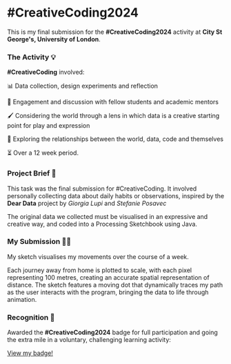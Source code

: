 # #CreativeCoding2024

This is my final submission for the **#CreativeCoding2024** activity at **City St George's, University of London**.

### The Activity 💡

**#CreativeCoding** involved:

📊 Data collection, design experiments and reflection

💬 Engagement and discussion with fellow students and academic mentors

🖌️ Considering the world through a lens in which data is a creative starting point for play and expression

🔗 Exploring the relationships between the world, data, code and themselves

⏳ Over a 12 week period. 

### Project Brief 📌

This task was the final submission for #CreativeCoding. It involved personally collecting data about daily habits or observations, inspired by the **Dear Data** project by _Giorgia Lupi_ and _Stefanie Posavec_

The original data we collected must be visualised in an expressive and creative way, and coded into a Processing Sketchbook using Java.

### My Submission 🧑‍💻

My sketch visualises my movements over the course of a week.

Each journey away from home is plotted to scale, with each pixel representing 100 metres, creating an accurate spatial representation of distance.
The sketch features a moving dot that dynamically traces my path as the user interacts with the program, bringing the data to life through animation. 

### Recognition 🏅

Awarded the **#CreativeCoding2024** badge for full participation and going the extra mile in a voluntary, challenging learning activity: 

[View my badge!](https://openbadgefactory.com/v1/assertion/78649cf637f8e3655a5191840ffff9cc44b36273.html)
